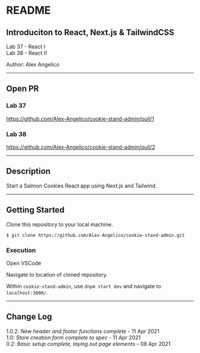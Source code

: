 # README

## Introduciton to React, Next.js & TailwindCSS

Lab 37 - React I  
Lab 38 - React II

Author: Alex Angelico

----

## Open PR

### Lab 37

https://github.com/Alex-Angelico/cookie-stand-admin/pull/1

### Lab 38

https://github.com/Alex-Angelico/cookie-stand-admin/pull/2

----

## Description

Start a Salmon Cookies React app using Next.js and Tailwind.

----

## Getting Started

Clone this repository to your local machine.

```
$ git clone https://github.com/Alex-Angelico/cookie-stand-admin.git
```

### Execution

Open VSCode

Navigate to location of cloned repository.

Within `cookie-stand-admin`, use `dnpm start dev` and navigate to `localhost:3000/`.

----

## Change Log

1.0.2: *New header and footer functions complete* - 11 Apr 2021  
1.0: *Store creation form complete to spec* - 11 Apr 2021  
0.2: *Basic setup complete, laying out page elements* - 08 Apr 2021
